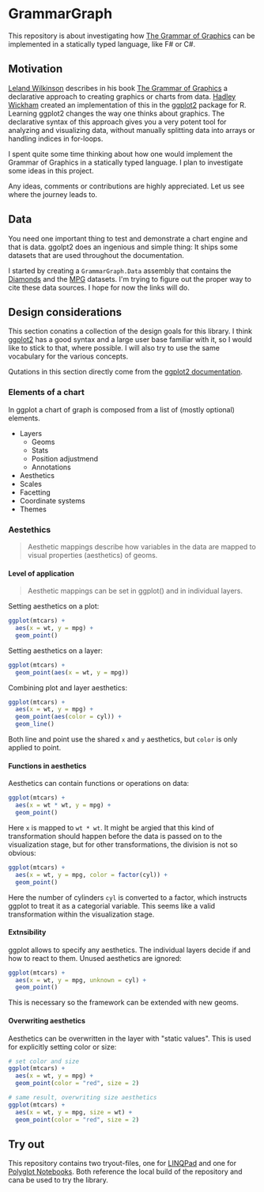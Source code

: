 # GrammarGraph

This repository is about investigating how [The Grammar of Graphics](https://www.amazon.com/Grammar-Graphics-Statistics-Computing/dp/0387245448/ref=as_li_ss_tl) can be implemented in a statically typed language, like F# or C#.

## Motivation

[Leland Wilkinson](https://en.wikipedia.org/wiki/Leland_Wilkinson) describes in his book [The Grammar of Graphics](https://www.amazon.com/Grammar-Graphics-Statistics-Computing/dp/0387245448/ref=as_li_ss_tl) a declarative approach to creating graphics or charts from data. [Hadley Wickham](https://hadley.nz/) created an implementation of this in the [ggplot2](https://ggplot2.tidyverse.org/) package for R. Learning ggplot2 changes the way one thinks about graphics. The declarative  syntax of this approach gives you a very potent tool for analyzing and visualizing data, without manually splitting data into arrays or handling indices in for-loops.

I spent quite some time thinking about how one would implement the Grammar of Graphics in a statically typed language. I plan to investigate some ideas in this project.

Any ideas, comments or contributions are highly appreciated. Let us see where the journey leads to.

## Data

You need one important thing to test and demonstrate a chart engine and that is data. ggolpt2 does an ingenious and simple thing: It ships some datasets that are used throughout the documentation. 

I started by creating a `GrammarGraph.Data` assembly that contains the [Diamonds](https://ggplot2.tidyverse.org/reference/diamonds.html#format) and the [MPG](https://ggplot2.tidyverse.org/reference/mpg.html#format) datasets.
I'm trying to figure out the proper way to cite these data sources. I hope for now the links will do.

## Design considerations

This section conatins a collection of the design goals for this library. I think [ggplot2](https://ggplot2.tidyverse.org/reference/index.html) has a good syntax and a large user base familiar with it, so I would like to stick to that, where possible. I will also try to use the same vocabulary for the various concepts.

Qutations in this section directly come from the [ggplot2 documentation](https://ggplot2.tidyverse.org/reference/index.html).

### Elements of a chart
In ggplot a chart of graph is composed from a list of (mostly optional) elements. 

- Layers
  - Geoms
  - Stats
  - Position adjustmend
  - Annotations 
- Aesthetics
- Scales
- Facetting
- Coordinate systems
- Themes

### Aestethics
> Aesthetic mappings describe how variables in the data are mapped to visual properties (aesthetics) of geoms. 

#### Level of application
> Aesthetic mappings can be set in ggplot() and in individual layers.

Setting aesthetics on a plot:
```r
ggplot(mtcars) + 
  aes(x = wt, y = mpg) +
  geom_point()
```

Setting aesthetics on a layer:
```r
ggplot(mtcars) + 
  geom_point(aes(x = wt, y = mpg))
```

Combining plot and layer aesthetics:
```r
ggplot(mtcars) + 
  aes(x = wt, y = mpg) +
  geom_point(aes(color = cyl)) +
  geom_line()
```
Both line and point use the shared `x` and `y` aesthetics, but `color` is only applied to point.

#### Functions in aesthetics
Aesthetics can contain functions or operations on data:
```r
ggplot(mtcars) + 
  aes(x = wt * wt, y = mpg) + 
  geom_point()
```
Here `x` is mapped to `wt * wt`. It might be argied that this kind of transformation should happen before the data is passed on to the visualization stage, but for other transformations, the division is not so obvious:
```r
ggplot(mtcars) + 
  aes(x = wt, y = mpg, color = factor(cyl)) +
  geom_point()
```
Here the number of cylinders `cyl` is converted to a factor, which instructs ggplot to treat it as a categorial variable. This seems like a valid transformation within the visualization stage.

#### Extnsibility
ggplot allows to specify any aesthetics. The individual layers decide if and how to react to them. Unused aesthetics are ignored:
```r
ggplot(mtcars) + 
  aes(x = wt, y = mpg, unknown = cyl) +
  geom_point()
```
This is necessary so the framework can be extended with new geoms.

#### Overwriting aesthetics
Aesthetics can be overwritten in the layer with "static values". This is used for explicitly setting color or size: 

```r
# set color and size
ggplot(mtcars) + 
  aes(x = wt, y = mpg) +
  geom_point(color = "red", size = 2)

# same result, overwriting size aesthetics
ggplot(mtcars) + 
  aes(x = wt, y = mpg, size = wt) +
  geom_point(color = "red", size = 2)

```

## Try out

This repository contains two tryout-files, one for [LINQPad](https://www.linqpad.net) and one for [Polyglot Notebooks](https://code.visualstudio.com/docs/languages/polyglot). Both reference the local build of the repository and cana be used to try the library.
